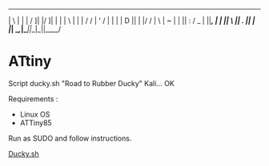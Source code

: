  ___    __ __    __  __  _  __ __ 
|   \  |  |  |  /  ]|  |/ ]|  |  |
|    \ |  |  | /  / |  ' / |  |  |
|  D  ||  |  |/  /  |    \ |  ~  |
|     ||  :  /   \_ |     ||___, |
|     ||     \     ||  .  ||     |
|_____| \__,_|\____||__|\_||____/ 

ATtiny
============

Script ducky.sh "Road to Rubber Ducky"
Kali... OK

Requirements :
- Linux OS
- ATTiny85

Run as SUDO and follow instructions.


[Ducky.sh](./ducky.sh)
